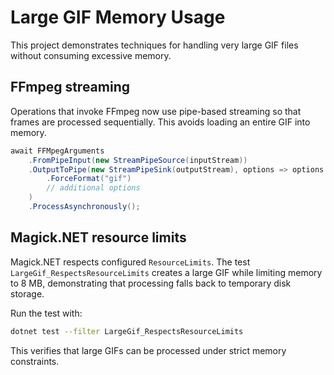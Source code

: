 # Large GIF Memory Usage

This project demonstrates techniques for handling very large GIF files without
consuming excessive memory.

## FFmpeg streaming

Operations that invoke FFmpeg now use pipe-based streaming so that frames are
processed sequentially. This avoids loading an entire GIF into memory.

```csharp
await FFMpegArguments
    .FromPipeInput(new StreamPipeSource(inputStream))
    .OutputToPipe(new StreamPipeSink(outputStream), options => options
        .ForceFormat("gif")
        // additional options
    )
    .ProcessAsynchronously();
```

## Magick.NET resource limits

Magick.NET respects configured `ResourceLimits`. The test
`LargeGif_RespectsResourceLimits` creates a large GIF while limiting memory to
8 MB, demonstrating that processing falls back to temporary disk storage.

Run the test with:

```bash
dotnet test --filter LargeGif_RespectsResourceLimits
```

This verifies that large GIFs can be processed under strict memory
constraints.
